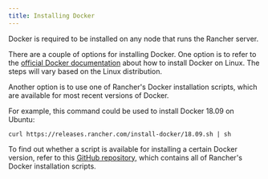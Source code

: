 ```yaml
---
title: Installing Docker
---
```


Docker is required to be installed on any node that runs the Rancher server.

There are a couple of options for installing Docker. One option is to refer to the [official Docker documentation](https://docs.docker.com/install/) about how to install Docker on Linux. The steps will vary based on the Linux distribution.

Another option is to use one of Rancher's Docker installation scripts, which are available for most recent versions of Docker.

For example, this command could be used to install Docker 18.09 on Ubuntu:

```
curl https://releases.rancher.com/install-docker/18.09.sh | sh
```

To find out whether a script is available for installing a certain Docker version, refer to this [GitHub repository,](https://github.com/rancher/install-docker) which contains all of Rancher's Docker installation scripts.
